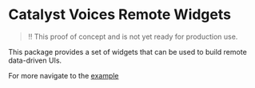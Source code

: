 # Catalyst Voices Remote Widgets

> ‼️ This proof of concept and is not yet ready for production use.

This package provides a set of widgets that can be used to build remote data-driven UIs.

For  more navigate to the
[example](/catalyst_voices/packages/catalyst_voices_remote_widgets/example/README.md)